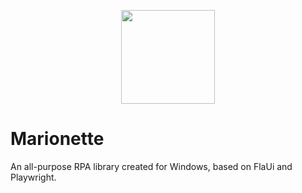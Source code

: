 <p align="center">
  <img width="150" height="150" src="https://cdn-icons-png.flaticon.com/512/3473/3473718.png">
</p>

# Marionette
An all-purpose RPA library created for Windows, based on FlaUi and Playwright.
